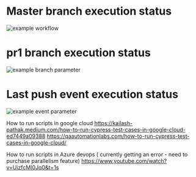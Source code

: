 <!-- https://anandhik.medium.com/cypress-testing-in-ci-environment-c5c2fde05a9 -->

# Master branch execution status
![example workflow](https://github.com/ShajiSebastian/CypressWeb_v10_CICD/actions/workflows/ownScript.yml/badge.svg)

# pr1 branch execution status
![example branch parameter](https://github.com/ShajiSebastian/CypressWeb_v10_CICD/actions/workflows/ownScript.yml/badge.svg?branch=pr1)

# Last push event execution status
![example event parameter](https://github.com/ShajiSebastian/CypressWeb_v10_CICD/actions/workflows/ownScript.yml/badge.svg?event=push)


How to run scripts in google cloud
https://kailash-pathak.medium.com/how-to-run-cypress-test-cases-in-google-cloud-ed7449a09388
https://qaautomationlabs.com/how-to-run-cypress-test-cases-in-google-cloud/

How to run scripts in Azure devops ( currently getting an error - need to purchase parallelism feature)
https://www.youtube.com/watch?v=UizfcMI0Jq0&t=1s

<!-- Testing -->